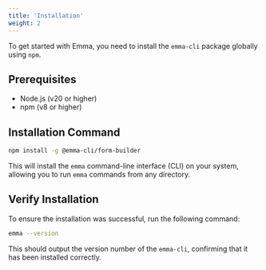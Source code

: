```yaml
---
title: 'Installation'
weight: 2
---
```


To get started with Emma, you need to install the `emma-cli` package globally using `npm`.

## Prerequisites

- Node.js (v20 or higher)
- npm (v8 or higher)

## Installation Command

```bash
npm install -g @emma-cli/form-builder
```

This will install the `emma` command-line interface (CLI) on your system, allowing you to run `emma` commands from any directory.

## Verify Installation

To ensure the installation was successful, run the following command:

```bash
emma --version
```

This should output the version number of the `emma-cli`, confirming that it has been installed correctly.
